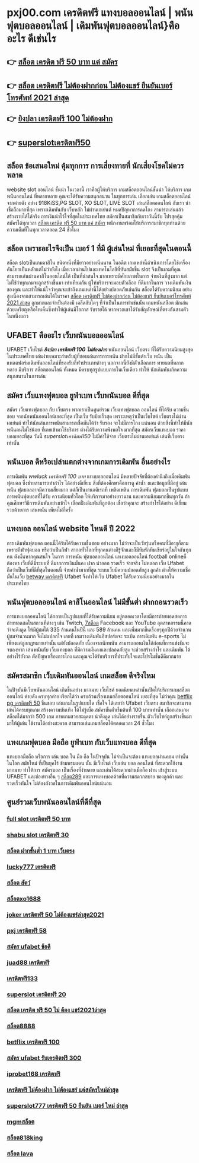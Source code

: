 # pxj00.com เครดิตฟรี แทงบอลออนไลน์ | พนันฟุตบอลออนไลน์ | เดิมพันฟุตบอลออนไลน์}คืออะไร  ดีเช่นไร

## 👉 [สล็อต เครดิต ฟรี 50 บาท แค่ สมัคร](https://www.ufaeat.com/)
## 👉 [สล็อต เครดิตฟรี ไม่ต้องฝากก่อน ไม่ต้องแชร์ ยืนยันเบอร์โทรศัพท์ 2021 ล่าสุด](https://www.ufaeat.com/ufabet-master-login/)
## 👉 [ยิงปลา เครดิตฟรี 100 ไม่ต้องฝาก](https://www.ufaeat.com/ทางเข้ายูฟ่าเบท-ufabet/)
## 👉 [superslotเครดิตฟรี50](https://www.ufaeat.com/register/)

## สล็อต   ข้อเสนอใหม่  คุ้มทุกการ การเสี่ยงทายที่ นักเสี่ยงโชคไม่ควรพลาด

 website slot ออนไลน์  ชั้นนำ ในเวลานี้ เราคือผู้ให้บริการ เกมสล็อตออนไลน์ชั้นนำ   ให้บริการ  เกมพนันออนไลน์ ที่หลากหลาย คุณจะได้รับความสนุกสนาน ในทุกการเล่น เลือกเล่น เกมสล็อตออนไลน์จากค่ายดัง อย่าง 918KiSS,PG SLOT, XO SLOT, LIVE SLOT เล่นสล็อตออนไลน์ กับเรา  น่าเชื่อถือมากที่สุด เพราะเดิมพันกับ เว็บหลัก ไม่ผ่านเอเย่นต์ หมดปัญหาการคดโกง สามารถเล่นแล้ว สร้างรายได้ได้จริง การเงินน่าไว้ใจที่สุดในประเทศไทย สมัครเป็นสมาชิกกับเราวันนี้รับ  โปรสุดคุ้ม สมัครได้ทุกเวลา [สล็อต เครดิต ฟรี 50 บาท แค่ สมัคร](https://www.ufaeat.com/ufabet-master-login/) พนักงานพร้อมให้บริการสมาชิกทุกท่านด้วยความเต็มที่ในทุกเวลาตลอด 24 ชั่วโมง


## สล็อต  เพราะอะไรจึงเป็น เบอร์ 1 ที่มี ผู้เล่นใหม่ ที่เยอะที่สุดในตอนนี้

 สล็อต slotเป็นเกมคาสิโน ชนิดหนึ่งที่มียาวอย่างเนิ่นนาน  ในอดีต เกมเหล่านี้ดำเนินการโดยใช้เครื่องคันโยกเป็นหลักแต่ไม่ว่ายังไง เมื่อเวลาผ่านไปและเทคโนโลยีที่ทันสมัยขึ้น  slot จึงเป็นเกมที่คุณสามารถเล่นผ่านคาสิโนออนไลน์ได้ เป็นที่น่าสนใจ มากเพราะมีศักยภาพในการ จ่ายเงินที่สูงมาก แต่ไม่ใช่ว่าทุกเกมจะถูกสร้างขึ้นมา เท่าเทียมกัน ผู้ให้บริการจะมอบตัวเลือก ที่ดีมากในการ วางเดิมพันเงินของคุณ และทำให้แน่ใจว่าคุณจะเข้าถึงเกมเหล่านี้ได้อย่างปลอดภัยเช่นกัน สล็อตได้รับความนิยม อย่างสูงเนื่องจากสามารถเล่นได้ในราคา [สล็อต เครดิตฟรี ไม่ต้องฝากก่อน ไม่ต้องแชร์ ยืนยันเบอร์โทรศัพท์ 2021 ล่าสุด](https://www.ufaeat.com/ทางเข้ายูฟ่าเบท-ufabet/) ถูกมากและจำเป็นต้องมี เคล็ดลับใดๆ ที่จำเป็นในการทำเช่นนั้น เกมพนันสล็อต มักเล่นด้วยเหรียญหรือโทเค็นซึ่งทำให้ผู้เล่นมีโอกาส รับรายได้ หากพวกเขาได้รับสัญลักษณ์ที่ตรงกันสามตัวในหนึ่งแถว


## UFABET คืออะไร เว็บพนันบอลออนไลน์

UFABET เว็บไซต์  ***ยิงปลา เครดิตฟรี 100 ไม่ต้องฝาก*** พนันออนไลน์ เว็บตรง  ที่ได้รับความนิยมสูงสุดในประเทศไทย เล่นง่ายเหมาะสำหรับผู้ที่ชอบเล่นการการพนัน  ฝากไม่มีขั้นต่ําเว็บ พนัน  เป็นแพลตฟอร์มเดิมพันออนไลน์ที่รองรับกีฬาประเภทต่างๆ นอกจากนี้ยังมีตัวเลือกการ ทายผลที่หลากหลาย มีบริการ   สล็อตออนไลน์ ทั้งหมด  มีครบทุกรูปแบบภายในเว็บเดียว ทำให้  นักเดิมพันเกิดความสนุกสนานในการเล่น

## สมัคร เว็บแทงฟุตบอล  ยูฟ่าเบท เว็บพนันบอล ดีที่สุด

สมัคร เว็บแทงฟุตบอล  กับ เว็บตรง พวกเราเป็นศูนย์รวม เว็บแทงฟุตบอล ออนไลน์ ที่ได้รับ ความชื่นชอบ จากนักพนันออนไลน์เยอะที่สุด เป็นเว็บ รับบิลเร็วสุด เพราะเหตุว่าเป็นเว็บไซต์ เว็บตรงไม่ผ่านเอเย่นต์ ทำให้นักเล่นการพนันสามารถเชื่อมั่นได้ว่า รับรอง จะไม่มีการโกง แน่นอน ด้วยสิ่งนี้ทำให้มีนักพนันคนไม่ใช่น้อย ที่เคยเข้ามาใช้บริการ ต่างได้รับความพึงพอใจ มากที่สุด สมัครเว็บแทงบอล  ราคาบอลเยอะที่สุด วันนี้ *superslotเครดิตฟรี50* ไม่มีค่าใช้จ่าย เว็บตรงไม่ผ่านเอเย่นต์ เล่นที่เว็บตรงเท่านั้น


##  พนันบอล ดีหรือเปล่าแตกต่างจากเกมการเดิมพัน อื่นอย่างไร

การเดิมพัน *wwluck เครดิตฟรี 100 บาท* แทงบอลออนไลน์ มีหลายปัจจัยที่ต้องคำนึงถึงเมื่อเดิมพันฟุตบอล ซึ่งช่วยสามารถทำกำไร ได้อย่างดีเยี่ยม สิ่งที่ต้องศึกษาคือการดู ค่าน้ำ งและข้อมูลที่มีอยู่ เล่นพนัน ฟุตบอลอาจมีความเสี่ยงมาก แต่ก็เป็นงานอดิเรกที่ เพลิดเพลิน การเดิมพัน ฟุตบอลเป็นรูปแบบ การพนันฟุตบอลที่ได้รับ ความนิยมทั่วโลก  ให้บริการมาอย่างยาวนาน และความนิยมมากขึ้นทุกวัน ถ้าคุณศึกษาวิธีการเดิมพันอย่างเข้าใจ เลือกฝั่งเดิมพันที่ถูกต้อง เชื่อว่าคุณจะ สร้างกำไรได้อย่าง ดีเยี่ยมรวยด้วยการ เล่นพนัน เพียงไม่กี่ครั้ง

## แทงบอล ออนไลน์  website ไหนดี ปี 2022

การ เดิมพันฟุตบอล  ตอนนี้ได้รับได้รับความชื่นชอบ อย่างมาก ไม่ว่าจะเป็นวัยรุ่นหรือคนที่มีอายุก็ตาม เพราะกีฬาฟุตบอล หรือว่าเป็นกีฬา สากลทั่วโลกที่ทุกคนต่างก็รู้จักและก็มีทีมรักทีมเชียร์อยู่ในใจกันทุกคน ดังนั้นหากคุณสนใจ ในการ การพนัน ฟุตบอลออนไลน์ แทงบอลออนไลน์ football onlineก็ต้องหา เว็บที่ดีมีระบบที่ ดีมากการเงินมั่นคง  ฝาก   นำออก รวดเร็ว จ่ายจริง  ไม่หลอก เว็บ Ufabet ถือว่าเป็นเว็บที่ดีที่สุดในตอนนี้ จ่ายค่าน้ำมากที่สุด ระบบเว็บมีความปลอดภัยสูง ลูกค้า ต่างให้ความเชื่อมั่นในเว็บ [betway เครดิตฟรี](https://www.ufaeat.com/register/) Ufabet  จึงทำให้เว็บ Ufabet ได้รับความนิยมอย่างมากในประเทศไทย

##  พนันฟุตบอลออนไลน์  คาสิโนออนไลน์ ไม่มีขั้นต่ำ ฝากถอนรวดเร็ว 

การแทงบอลออนไลน์  ได้กลายเป็นรูปแบบที่ได้รับความนิยม อยู่ตลอดเวลาโดยมีการถ่ายทอดสดการถ่ายทอดสดในสถานที่ต่างๆ เช่น Twitch, [7สล็อต](https://www.ufaeat.com/regis-ufabet-master-free/) Facebook และ YouTube อุตสาหกรรมนี้คาดว่าจะดึงดูด ให้มีผู้ชมได้ 335 ล้านคนในปีนี้ และ 589 ล้านคน และเพิ่มมากขึ้นเรื่อยๆทุกปีด้วยจำนวนผู้ชมจำนวนมาก จึงไม่แปลกใจ เลยที่ เกมวางเดิมพันอีสปอร์ตจะ ระเบิด การเดิมพัน e-sports ไม่เพียงแต่ถูกกฎหมายเท่านั้น แต่ยังปลอดภัย เนื่องจากนักพนัน สามารถถอนเงินได้ก่อนที่การแข่งขันจะ จบลงหาก เล่นพนันกับ เว็บแทงบอล ที่มีความมั่นคงและปลอดภัยสูง จะช่วยสร้างกำไร และเดิมพัน ได้อย่างไร้กังวล ตัดปัญหาเรื่องการโกง และคุณจะได้รับบริการที่ประทับใจและโปรโมชั่นดีดีมากมาย

## สมัครสมาชิก  เว็บเดิมพันออนไลน์ เกมสล็อต  ดีจริงไหม

 ในปัจุบันมีเว็บพนันออนไลน์ เกิดขึ้นอย่าง มากมาย เว็บไซค์ ยอดนิยมเหล่านั้นเปิดให้บริการเกมสล็อตออนไลน์ ค่ายดัง ครบทุกค่าย เรียกได้ว่า  ครบถ้วนเรื่องเกมสล็อตออนไลน์ เยอะที่สุด ไม่ว่าคุณ [betflix pg เครดิตฟรี 50](https://www.ufaeat.com/credit-free-50/) ชื่นชอบ เล่นเกมในรูปแบบใด   เชื่อใจ ได้เลยว่า Ufabet เว็บตรง  สมาชิกจะสามารถเล่นได้ครบทุกเกม สร้างความบันเทิง ได้ไม่รู้เบื่อ สมัครขั้นต่ำเริ่มต้นที่ 100 บาทเท่านั้น เลือกเล่นเกมสล็อตได้มากว่า 500 เกม ภาพเกมสวยสะดุดตา น่าดึงดูด เล่นได้อย่างราบรื่น ตัวเว็บไซค์ถูกสร้างขึ้นมา มาให้ผู้เล่น ใช้งานได้อย่างสะดวก สามารถเล่นเกมสล็อตได้ตลอดเวลา 24 ชั่วโมง

## แทงเกมฟุตบอล มือถือ  ยูฟ่าเบท  กับเว็บแทงบอล ดีที่สุด

แทงบอลมือถือ หรือการ เล่น บอล ใน มือ ถือ ในปัจจุบัน ไม่จำเป็นจะต้อง แทงบอลผ่านคอม เท่านั้น ในโลก สมัยใหม่  ที่เป็นยุคไร้ ข้ามพรมแดน  นั้น มีเว็บไซต์ เว็บเล่น บอล ออนไลน์ ที่สะดวกใช้งานมากมาย ทำให้การ สมัครบอล เป็นเรื่องที่ง่ายดาย และเล่นได้สะดวกผ่านมือถือ ผ่าน  เข้าสู่ระบบ UFABET และช่องทางอื่น ๆ  [สล็อต289](https://www.ufaeat.com/credit-free-50/) และการแทงบอลด้วยที่ความสดวกสบาย ของลูกค้า และ รวดเร็วทันใจ ไม่ต้องกังวลในการเดิมพันออนไลน์แน่นอน

## ศูนย์รวมเว็บพนันออนไลน์ที่ดีที่สุด

### [full slot เครดิตฟรี 50 บาท](https://atom.io/themes/ทางเข้า%20ufabet%20ใหม่ล่าสุด%20สล็อต%20เครดิตฟรี%20100%20ไม่ต้องแชร์%202021%20ล่าสุด%20008%20สล็อต%20สมัครฟรี%20ฟรีเครดิต%20100%)
### [shabu slot เครดิตฟรี 30](https://atom.io/themes/ทางเข้า%20ufabet%20ใหม่ล่าสุด%20zpg%20สล็อต%20008%20สล็อต%20สมัครฟรี%20ฟรีเครดิต%20100%)
### [สล็อต ฝากขั้นต่ำ 1 บาท เว็บตรง](https://atom.io/themes/ทางเข้า%20ufabet%20ใหม่ล่าสุด%20สล็อต9%20008%20สล็อต%20สมัครฟรี%20ฟรีเครดิต%20100%)
### [lucky777 เครดิตฟรี](https://atom.io/themes/ทางเข้า%20ufabet%20ใหม่ล่าสุด%20สล็อต66666%20008%20สล็อต%20สมัครฟรี%20ฟรีเครดิต%20100%)
### [สล็อต สัตว์](https://atom.io/themes/ทางเข้า%20ufabet%20ใหม่ล่าสุด%20betflik%20เครดิตฟรี%2088%20008%20สล็อต%20สมัครฟรี%20ฟรีเครดิต%20100%)
### [สล็อตxo1688](https://atom.io/themes/ทางเข้า%20ufabet%20ใหม่ล่าสุด%20สล็อต0077%20008%20สล็อต%20สมัครฟรี%20ฟรีเครดิต%20100%)
### [joker เครดิตฟรี 50 ไม่ต้องแชร์ล่าสุด2021](https://atom.io/themes/ทางเข้า%20ufabet%20ใหม่ล่าสุด%206699%20สล็อต%20008%20สล็อต%20สมัครฟรี%20ฟรีเครดิต%20100%)
### [pxj เครดิตฟรี 58](https://atom.io/themes/ทางเข้า%20ufabet%20ใหม่ล่าสุด%20สล็อต%20ufa168%20008%20สล็อต%20สมัครฟรี%20ฟรีเครดิต%20100%)
### [สมัคร ufabet ข้อดี](https://atom.io/themes/ทางเข้า%20ufabet%20ใหม่ล่าสุด%20สล็อต%20xo168%20008%20สล็อต%20สมัครฟรี%20ฟรีเครดิต%20100%)
### [juad88 เครดิตฟรี](https://atom.io/themes/ทางเข้า%20ufabet%20ใหม่ล่าสุด%20เครดิตฟรี50%20ยืนยันเบอร์%20008%20สล็อต%20สมัครฟรี%20ฟรีเครดิต%20100%)
### [เครดิตฟรี133](https://atom.io/themes/ทางเข้า%20ufabet%20ใหม่ล่าสุด%20456สล็อต%20008%20สล็อต%20สมัครฟรี%20ฟรีเครดิต%20100%)
### [superslot เครดิตฟรี 20](https://atom.io/themes/ทางเข้า%20ufabet%20ใหม่ล่าสุด%20สล็อต%20pg%20ฝาก-ถอน%20true%20wallet%20008%20สล็อต%20สมัครฟรี%20ฟรีเครดิต%20100%)
### [สล็อต เครดิต ฟรี 50 ไม่ ต้อง แชร์2021ล่าสุด](https://atom.io/themes/ทางเข้า%20ufabet%20ใหม่ล่าสุด%20wow%20slot%20ทั้งหมด%20เครดิตฟรี%20008%20สล็อต%20สมัครฟรี%20ฟรีเครดิต%20100%)
### [สล็อต8888](https://atom.io/themes/ทางเข้า%20ufabet%20ใหม่ล่าสุด%20สล็อต%201%20บาท%20008%20สล็อต%20สมัครฟรี%20ฟรีเครดิต%20100%)
### [betflix เครดิตฟรี 100](https://atom.io/themes/ทางเข้า%20ufabet%20ใหม่ล่าสุด%20รวม%20เว็บ%20สล็อต%20ออ%20โต้%20pg%20008%20สล็อต%20สมัครฟรี%20ฟรีเครดิต%20100%)
### [สมัคร ufabet รับเครดิตฟรี 300](https://atom.io/themes/ทางเข้า%20ufabet%20ใหม่ล่าสุด%20เครดิตฟรี20%20008%20สล็อต%20สมัครฟรี%20ฟรีเครดิต%20100%)
### [iprobet168 เครดิตฟรี](https://atom.io/themes/ทางเข้า%20ufabet%20ใหม่ล่าสุด%20สล็อต%20888%20ค่า%20สิ%20โน%20ออนไลน์%20008%20สล็อต%20สมัครฟรี%20ฟรีเครดิต%20100%)
### [เครดิตฟรี ไม่ต้องฝาก ไม่ต้องแชร์ แค่สมัครใหม่ล่าสุด](https://atom.io/themes/ทางเข้า%20ufabet%20ใหม่ล่าสุด%20asia999%20เครดิตฟรี%20008%20สล็อต%20สมัครฟรี%20ฟรีเครดิต%20100%)
### [superslot777 เครดิตฟรี 50 ยืนยัน เบอร์ ใหม่ ล่าสุด](https://atom.io/themes/ทางเข้า%20ufabet%20ใหม่ล่าสุด%20สล็อตฝาก-ถอน%20ไม่มี%20ขั้น%20ต่ํา%20วอ%20เลท%20เครดิตฟรี%20008%20สล็อต%20สมัครฟรี%20ฟรีเครดิต%20100%)
### [mgmสล็อต](https://atom.io/themes/ทางเข้า%20ufabet%20ใหม่ล่าสุด%20pg%20สล็อต%20008%20สล็อต%20สมัครฟรี%20ฟรีเครดิต%20100%)
### [สล็อต818king](https://atom.io/themes/ทางเข้า%20ufabet%20ใหม่ล่าสุด%20สล็อตออนไลน์%20สมาชิกใหม่%20รับ%20เครดิตฟรี%2050%20008%20สล็อต%20สมัครฟรี%20ฟรีเครดิต%20100%)
### [สล็อต lava](https://atom.io/themes/ทางเข้า%20ufabet%20ใหม่ล่าสุด%20เครดิตฟรี%20ทั้งหมด%20008%20สล็อต%20สมัครฟรี%20ฟรีเครดิต%20100%)